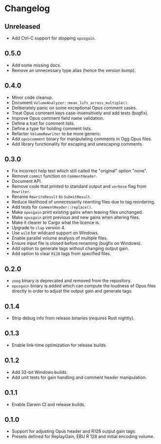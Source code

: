 # Changelog

## Unreleased

* Add Ctrl-C support for stopping `opusgain`.

## 0.5.0

* Add some missing docs.
* Remove an unnecessary type alias (hence the version bump).

## 0.4.0

* Minor code cleanup.
* Document `VolumeAnalyzer::mean_lufs_across_multiple()`.
* Deliberately panic on some exceptional Opus comment cases.
* Treat Opus comment keys case-insensitively and add tests (bugfix).
* Improve Opus comment field name validation.
* Define a trait for comment lists.
* Define a type for holding comment lists.
* Refactor `VolumeRewriter` to be more generic.
* Add `opuscomment` binary for manipulating comments in Ogg Opus files.
* Add library functionality for escaping and unescaping comments.

## 0.3.0

* Fix incorrect help text which still called the "original" option "none".
* Remove `commit` function on `CommentHeader`.
* Document API.
* Remove code that printed to standard output and `verbose` flag from `Rewriter`.
* Rename `RewriteResult` to `SubmitResult`.
* Reduce likelihood of unnecessarily rewriting files due to tag reordering.
* Add tests for `CommentHeader::replace()`.
* Make `opusgain` print existing gains when leaving files unchanged.
* Make `opusgain` print previous and new gains when altering files.
* Make it clearer to Cargo what the licence is.
* Upgrade to `clap` version 4.
* Use `wild` for wildcard support on Windows.
* Enable parallel volume analysis of multiple files.
* Ensure input file is closed before renaming (bugfix on Windows).
* Add option to generate tags without changing output gain.
* Add option to clear `R128` tags from specified files.

## 0.2.0

* `zoog` binary is deprecated and removed from the repository.
* `opusgain` binary is added which can compute the loudness of Opus files
  directly in order to adjust the output gain and generate tags.

## 0.1.4

* Strip debug info from release binaries (requires Rust nightly).

## 0.1.3

* Enable link-time optimization for release builds.

## 0.1.2

* Add 32-bit Windows builds.
* Add unit tests for gain handling and comment header manipulation.

## 0.1.1

* Enable Darwin CI and release builds.

## 0.1.0

* Support for adjusting Opus header and R128 output gain tags.
* Presets defined for ReplayGain, EBU R 128 and initial encoding volume.
